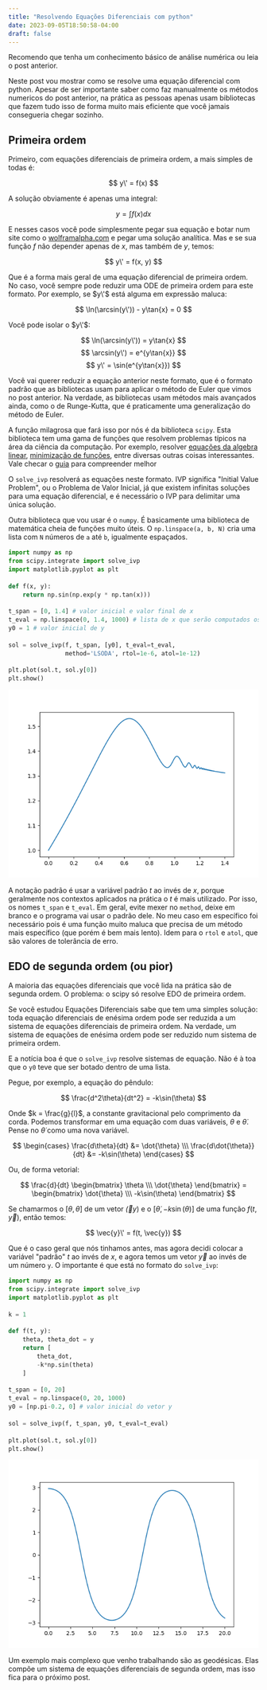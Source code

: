 ```yaml
---
title: "Resolvendo Equações Diferenciais com python"
date: 2023-09-05T18:50:58-04:00
draft: false
---
```


Recomendo que tenha um conhecimento básico de análise numérica ou leia o post anterior.

Neste post vou mostrar como se resolve uma equação diferencial com python. Apesar de ser importante saber como faz manualmente os métodos numericos do post anterior, na prática as pessoas apenas usam bibliotecas que fazem tudo isso de forma muito mais eficiente que você jamais consegueria chegar sozinho.

## Primeira ordem

Primeiro, com equações diferenciais de primeira ordem, a mais simples de todas é:

$$ y\' = f(x) $$

A solução obviamente é apenas uma integral:

$$ y = \int f(x) dx $$

E nesses casos você pode simplesmente pegar sua equação e botar num site como o [wolframalpha.com](https://www.wolframalpha.com/) e pegar uma solução analítica. Mas e se sua função $f$ não depender apenas de $x$, mas também de $y$, temos:

$$ y\' = f(x, y) $$

Que é a forma mais geral de uma equação diferencial de primeira ordem. No caso, você sempre pode reduzir uma ODE de primeira ordem para este formato. Por exemplo, se $y\'$ está alguma em expressão maluca:

$$ \ln(\arcsin(y\')) - y\tan{x} = 0 $$

Você pode isolar o $y\'$:

$$ \ln(\arcsin(y\')) = y\tan{x} $$
$$ \arcsin(y\') = e^{y\tan{x}} $$
$$ y\' = \sin(e^{y\tan{x}}) $$

Você vai querer reduzir a equação anterior neste formato, que é o formato padrão que as bibliotecas usam para aplicar o método de Euler que vimos no post anterior. Na verdade, as bibliotecas usam métodos mais avançados ainda, como o de Runge-Kutta, que é praticamente uma generalização do método de Euler.

A função milagrosa que fará isso por nós é da biblioteca `scipy`. Esta biblioteca tem uma gama de funções que resolvem problemas típicos na área da ciência da computação. Por exemplo, resolver [equações da algebra linear](https://docs.scipy.org/doc/scipy/reference/linalg.html), [minimização de funções](https://docs.scipy.org/doc/scipy/reference/optimize.html), entre diversas outras coisas interessantes. Vale checar o [guia](https://docs.scipy.org/doc/scipy/tutorial/index.html#user-guide) para compreender melhor

O `solve_ivp` resolverá as equações neste formato. IVP significa "Initial Value Problem", ou o Problema de Valor Inicial, já que existem infinitas soluções para uma equação diferencial, e é necessário o IVP para delimitar uma única solução.

Outra biblioteca que vou usar é o `numpy`. É basicamente uma biblioteca de matemática cheia de funções muito úteis. O `np.linspace(a, b, N)` cria uma lista com `N` números de `a` até `b`, igualmente espaçados.

```python
import numpy as np
from scipy.integrate import solve_ivp
import matplotlib.pyplot as plt

def f(x, y):
    return np.sin(np.exp(y * np.tan(x)))

t_span = [0, 1.4] # valor inicial e valor final de x
t_eval = np.linspace(0, 1.4, 1000) # lista de x que serão computados os y(x)
y0 = 1 # valor inicial de y

sol = solve_ivp(f, t_span, [y0], t_eval=t_eval,
				method='LSODA', rtol=1e-6, atol=1e-12)

plt.plot(sol.t, sol.y[0])
plt.show()
```

![dy/dx = sin(exp(y*tan(x))](/eqdiff/eqdifmaluca.png)

A notação padrão é usar a variável padrão $t$ ao invés de $x$, porque geralmente nos contextos aplicados na prática o $t$ é mais utilizado. Por isso, os nomes `t_span` e `t_eval`. Em geral, evite mexer no `method`, deixe em branco e o programa vai usar o padrão dele. No meu caso em específico foi necessário pois é uma função muito maluca que precisa de um método mais específico (que porém é bem mais lento). Idem para o `rtol` e `atol`, que são valores de tolerância de erro.

## EDO de segunda ordem (ou pior)

A maioria das equações diferenciais que você lida na prática são de segunda ordem. O problema: o scipy só resolve EDO de primeira ordem.

Se você estudou Equações Diferenciais sabe que tem uma simples solução: toda equação diferenciais de enésima ordem pode ser reduzida a um sistema de equações diferenciais de primeira ordem. Na verdade, um sistema de equações de enésima ordem pode ser reduzido num sistema de primeira ordem. 

E a notícia boa é que o `solve_ivp` resolve sistemas de equação. Não é à toa que o `y0` teve que ser botado dentro de uma lista.

Pegue, por exemplo, a equação do pêndulo:

$$ \frac{d^2\theta}{dt^2} = -k\sin(\theta) $$

Onde $k = \frac{g}{l}$, a constante gravitacional pelo comprimento da corda. Podemos transformar em uma equação com duas variáveis, $\theta$ e $\dot{\theta}$. Pense no $\dot{\theta}$ como uma nova variável.

$$
\begin{cases}
	\frac{d\theta}{dt} &= \dot{\theta} \\\
	\frac{d\dot{\theta}}{dt} &= -k\sin(\theta)
\end{cases}
$$

Ou, de forma vetorial:

$$
\frac{d}{dt}
\begin{bmatrix}
	\theta \\\
	\dot{\theta}
\end{bmatrix} =
\begin{bmatrix}
	\dot{\theta} \\\
	-k\sin(\theta)
\end{bmatrix}
$$

Se chamarmos o $[\theta, \dot{\theta}]$ de um vetor $\vec(y)$ e o $[\dot{\theta}, -k\sin(\theta)]$ de uma função $f(t, \vec{y})$, então temos:

$$ \vec{y}\' = f(t, \vec{y}) $$

Que é o caso geral que nós tinhamos antes, mas agora decidi colocar a variável "padrão" $t$ ao invés de $x$, e agora temos um vetor $\vec{y}$ ao invés de um número `y`. O importante é que está no formato do `solve_ivp`:

```python
import numpy as np
from scipy.integrate import solve_ivp
import matplotlib.pyplot as plt

k = 1

def f(t, y):
    theta, theta_dot = y
    return [
        theta_dot,
        -k*np.sin(theta)
    ]

t_span = [0, 20]
t_eval = np.linspace(0, 20, 1000)
y0 = [np.pi-0.2, 0] # valor inicial do vetor y

sol = solve_ivp(f, t_span, y0, t_eval=t_eval)

plt.plot(sol.t, sol.y[0])
plt.show()
```

![pendulo](/eqdiff/pendulo.png)

Um exemplo mais complexo que venho trabalhando são as geodésicas. Elas compõe um sistema de equações diferenciais de segunda ordem, mas isso fica para o próximo post.
